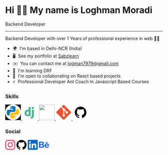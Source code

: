 
Hi 🙋‍♂️ My name is Loghman Moradi
======
Backend Developer

------
Backend Developer with over 1 Years of professional experience in web  👨‍💻

- 🌍  I'm based in Delhi-NCR (India)
- 🖥️  See my portfolio at [Sabzlearn](http://sabzlearn.ir/)
- ✉️  You can contact me at [logman7979@gmail.com](mailto:ce01010101it@gmail.com)
- 🧠  I'm learning DRF
- 🤝  I'm open to collaborating on React based projects
- ⚡  Professional Developer Ant Coach In Javascript Based Courses

### Skills

<p align="left">
    <a href="https://www.python.org/" target="_blank" rel="noreferrer"><img src=https://github.com/Loghman-Moradi/Loghman-Moradi/blob/main/image.png?raw=true" width="50" height="50"/>
    </a>  
    <a href="https://www.djangoproject.com/" target="_blank" rel="noreferrer"><img src="https://github.com/Loghman-Moradi/Loghman-Moradi/blob/main/dja.png?raw=true" width="50" height="50"/>
    </a>  
    </a>  
    <a href="https://www.djangoproject.com/" target="_blank" rel="noreferrer"><img src="" width="50" height="50"/>
    </a> 
    <a href="https:///" target="_blank" rel="noreferrer"><img src="https://github.com/Loghman-Moradi/Loghman-Moradi/blob/main/Git_icon.svg.png?raw=true" width="50" height="50"/>
    </a>
    </a>  
    <a href="https:///" target="_blank" rel="noreferrer"><img src="https://github.com/Loghman-Moradi/Loghman-Moradi/blob/main/github-logo.jpg?raw=true" width="50" height="50"/>
    </a>
</p>

### Social

<p align="left">
    <a href="" target="_blank" rel="noreferrer"><img src="https://raw.githubusercontent.com/sabzlearn-ir/sabzlearn-ir/326df429fa60b323e697a023715766629ad4047d/instagram.svg" width="32" height="32" /></a>
    <a href="" target="_blank" rel="noreferrer"><img src="https://raw.githubusercontent.com/sabzlearn-ir/sabzlearn-ir/326df429fa60b323e697a023715766629ad4047d/github.svg" width="32" height="32" /></a>
    <a href="" target="_blank" rel="noreferrer"><img src="https://raw.githubusercontent.com/sabzlearn-ir/sabzlearn-ir/326df429fa60b323e697a023715766629ad4047d/linkedin.svg" width="32" height="32" /></a>
    <a href="" target="_blank" rel="noreferrer"><img src="https://raw.githubusercontent.com/sabzlearn-ir/sabzlearn-ir/326df429fa60b323e697a023715766629ad4047d/behance.svg" width="32" height="32" /></a>
</p>
